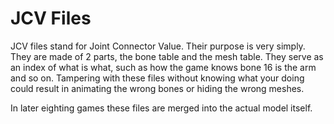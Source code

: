 # JCV Files

JCV files stand for Joint Connector Value. Their purpose is very simply. They are made of 2 parts, the bone table and the mesh table. They serve as an index of what is what, such as how the game knows bone 16 is the arm and so on. Tampering with these files without knowing what your doing could result in animating the wrong bones or hiding the wrong meshes.

In later eighting games these files are merged into the actual model itself.
